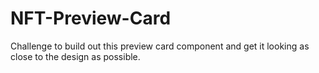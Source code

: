 # NFT-Preview-Card
Challenge to build out this preview card component and get it looking as close to the design as possible.
